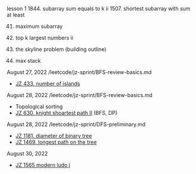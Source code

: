 lesson 1
1844. subarray sum equals to k ii
1507. shortest subarray with sum at least

41. maximum subarray
545. top k largest numbers ii

131. the skyline problem (building outline) 
859. max stack

August 27, 2022 /leetcode/jz-sprint/BFS-review-basics.md

- [JZ 433. number of islands](https://github.com/libinruan/delightcode/blob/main/lintcode/j0433_number_of_islands.md)

August 28, 2022 /leetcode/jz-sprint/BFS-review-basics.md

- Topological sorting 
- [JZ 630. knight shoartest path II](https://github.com/libinruan/delightcode/blob/main/lintcode/j0630_knight_shortest_path_ii.md) (BFS, DP)

August 28, 2022 /leetcode/jz-sprint/DFS-preliminary.md

- [JZ 1181. diameter of binary tree](https://github.com/libinruan/delightcode/blob/main/lintcode/j1181_diameter_of_binary_tree.md)
- [JZ 1469. longest path on the tree](https://github.com/libinruan/delightcode/blob/main/lintcode/j1469_longest_path_on_the_tree.md)

August 30, 2022

- [JZ 1565 modern ludo i]()